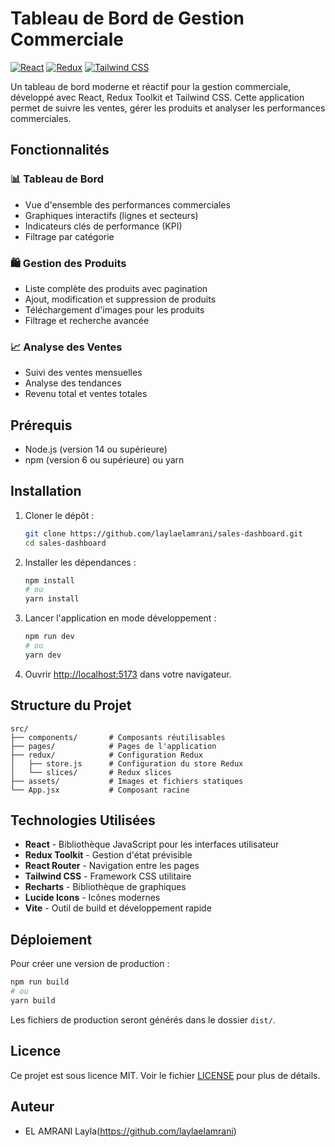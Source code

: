 # Tableau de Bord de Gestion Commerciale

[![React](https://img.shields.io/badge/React-18.2.0-61DAFB?logo=react)](https://reactjs.org/)
[![Redux](https://img.shields.io/badge/Redux-Toolkit-764ABC?logo=redux)](https://redux-toolkit.js.org/)
[![Tailwind CSS](https://img.shields.io/badge/Tailwind_CSS-3.3.0-06B6D4?logo=tailwind-css)](https://tailwindcss.com/)

Un tableau de bord moderne et réactif pour la gestion commerciale, développé avec React, Redux Toolkit et Tailwind CSS. Cette application permet de suivre les ventes, gérer les produits et analyser les performances commerciales.

## Fonctionnalités

### 📊 Tableau de Bord
- Vue d'ensemble des performances commerciales
- Graphiques interactifs (lignes et secteurs)
- Indicateurs clés de performance (KPI)
- Filtrage par catégorie

### 🛍️ Gestion des Produits
- Liste complète des produits avec pagination
- Ajout, modification et suppression de produits
- Téléchargement d'images pour les produits
- Filtrage et recherche avancée

### 📈 Analyse des Ventes
- Suivi des ventes mensuelles
- Analyse des tendances
- Revenu total et ventes totales

## Prérequis

- Node.js (version 14 ou supérieure)
- npm (version 6 ou supérieure) ou yarn

## Installation

1. Cloner le dépôt :
   ```bash
   git clone https://github.com/laylaelamrani/sales-dashboard.git
   cd sales-dashboard
   ```

2. Installer les dépendances :
   ```bash
   npm install
   # ou
   yarn install
   ```

3. Lancer l'application en mode développement :
   ```bash
   npm run dev
   # ou
   yarn dev
   ```

4. Ouvrir [http://localhost:5173](http://localhost:5173) dans votre navigateur.

## Structure du Projet

```
src/
├── components/       # Composants réutilisables
├── pages/            # Pages de l'application
├── redux/            # Configuration Redux
│   ├── store.js      # Configuration du store Redux
│   └── slices/       # Redux slices
├── assets/           # Images et fichiers statiques
└── App.jsx           # Composant racine
```

## Technologies Utilisées

- **React** - Bibliothèque JavaScript pour les interfaces utilisateur
- **Redux Toolkit** - Gestion d'état prévisible
- **React Router** - Navigation entre les pages
- **Tailwind CSS** - Framework CSS utilitaire
- **Recharts** - Bibliothèque de graphiques
- **Lucide Icons** - Icônes modernes
- **Vite** - Outil de build et développement rapide

## Déploiement

Pour créer une version de production :

```bash
npm run build
# ou
yarn build
```

Les fichiers de production seront générés dans le dossier `dist/`.

## Licence

Ce projet est sous licence MIT. Voir le fichier [LICENSE](LICENSE) pour plus de détails.

## Auteur

- EL AMRANI Layla(https://github.com/laylaelamrani)   


